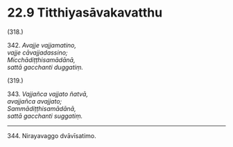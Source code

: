 

# 22.9 Titthiyasāvakavatthu



(318.)

342\. _Avajje vajjamatino,_  
_vajje cāvajjadassino;_  
_Micchādiṭṭhisamādānā,_  
_sattā gacchanti duggatiṃ._  


(319.)

343\. _Vajjañca vajjato ñatvā,_  
_avajjañca avajjato;_  
_Sammādiṭṭhisamādānā,_  
_sattā gacchanti suggatiṃ._  


---

344\. Nirayavaggo dvāvīsatimo.





